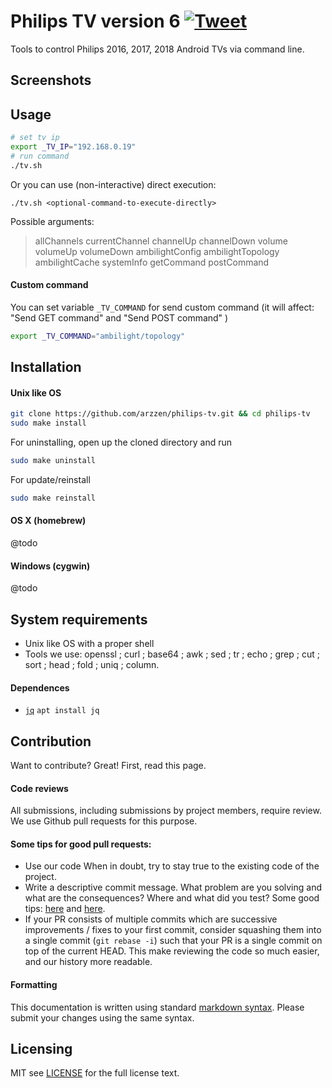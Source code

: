 # Philips TV version 6 [![Tweet](https://img.shields.io/twitter/url/http/shields.io.svg?style=social)](https://twitter.com/intent/tweet?text=Simple%20and%20efficient%20way%20to%20access%20Philips%20TV%20via%20command%20line&url=https://github.com/arzzen/philips-tv&via=arzzen&hashtags=philipstv,philips,stats,tool,developers,rpi,rasppbery)

Tools to control Philips 2016, 2017, 2018 Android TVs via command line.

## Screenshots



## Usage

```bash
# set tv ip
export _TV_IP="192.168.0.19"
# run command
./tv.sh 
```

Or you can use (non-interactive) direct execution:

`./tv.sh <optional-command-to-execute-directly>`

Possible arguments: 
> allChannels currentChannel channelUp channelDown volume volumeUp volumeDown ambilightConfig ambilightTopology ambilightCache systemInfo getCommand postCommand

#### Custom command

You can set variable `_TV_COMMAND` for send custom command (it will affect: "Send GET command" and "Send POST command" )

```bash
export _TV_COMMAND="ambilight/topology"
```

## Installation

#### Unix like OS

```bash
git clone https://github.com/arzzen/philips-tv.git && cd philips-tv
sudo make install
```

For uninstalling, open up the cloned directory and run

```bash
sudo make uninstall
```

For update/reinstall

```bash
sudo make reinstall
```

#### OS X (homebrew)

@todo

#### Windows (cygwin)

@todo

## System requirements

* Unix like OS with a proper shell
* Tools we use: openssl ; curl ; base64 ; awk ; sed ; tr ; echo ; grep ; cut ; sort ; head ; fold ; uniq ; column.

#### Dependences

* [`jq`](https://github.com/stedolan/jq) `apt install jq`


## Contribution 

Want to contribute? Great! First, read this page.

#### Code reviews
All submissions, including submissions by project members, require review. 
We use Github pull requests for this purpose.

#### Some tips for good pull requests:
* Use our code
  When in doubt, try to stay true to the existing code of the project.
* Write a descriptive commit message. What problem are you solving and what
  are the consequences? Where and what did you test? Some good tips:
  [here](http://robots.thoughtbot.com/5-useful-tips-for-a-better-commit-message)
  and [here](https://www.kernel.org/doc/Documentation/SubmittingPatches).
* If your PR consists of multiple commits which are successive improvements /
  fixes to your first commit, consider squashing them into a single commit
  (`git rebase -i`) such that your PR is a single commit on top of the current
  HEAD. This make reviewing the code so much easier, and our history more
  readable.

#### Formatting

This documentation is written using standard [markdown syntax](https://help.github.com/articles/markdown-basics/). Please submit your changes using the same syntax.

## Licensing
MIT see [LICENSE][] for the full license text.

   [read this page]: http://github.com/arzzen/philips-tv/blob/master/docs/CONTRIBUTING.md
   [landing page]: http://arzzen.github.io/philips-tv
   [LICENSE]: https://github.com/arzzen/philips-tv/blob/master/LICENSE

